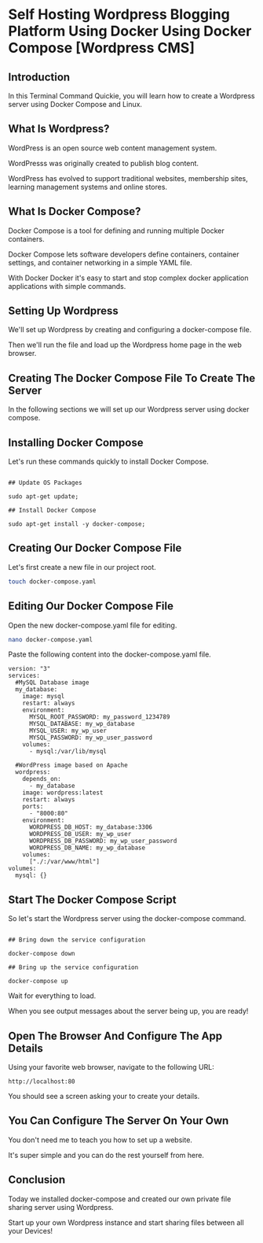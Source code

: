 # Self Hosting Wordpress Blogging Platform Using Docker Using Docker Compose [Wordpress CMS]

## Introduction

In this Terminal Command Quickie, you will learn how to create a Wordpress server using Docker Compose and Linux.

## What Is Wordpress?

WordPress is an open source web content management system.

WordPresss was originally created to publish blog content.

WordPress has evolved to support traditional websites, membership sites, learning management systems and online stores.

## What Is Docker Compose?

Docker Compose is a tool for defining and running multiple Docker containers.

Docker Compose lets software developers define containers, container settings, and container networking in a simple YAML file.

With Docker Docker it's easy to start and stop complex docker application applications with simple commands.

## Setting Up Wordpress

We'll set up Wordpress by creating and configuring a docker-compose file.

Then we'll run the file and load up the Wordpress home page in the web browser.

## Creating The Docker Compose File To Create The Server

In the following sections we will set up our Wordpress server using docker compose.

## Installing Docker Compose

Let's run these commands quickly to install Docker Compose.

```

## Update OS Packages

sudo apt-get update;

## Install Docker Compose

sudo apt-get install -y docker-compose;

```

## Creating Our Docker Compose File

Let's first create a new file in our project root.

```bash
touch docker-compose.yaml
```

## Editing Our Docker Compose File

Open the new docker-compose.yaml file for editing.

```bash
nano docker-compose.yaml
```

Paste the following content into the docker-compose.yaml file.

```
version: "3"
services:
  #MySQL Database image
  my_database:
    image: mysql
    restart: always
    environment:
      MYSQL_ROOT_PASSWORD: my_password_1234789
      MYSQL_DATABASE: my_wp_database
      MYSQL_USER: my_wp_user
      MYSQL_PASSWORD: my_wp_user_password
    volumes:
      - mysql:/var/lib/mysql

  #WordPress image based on Apache
  wordpress:
    depends_on:
      - my_database
    image: wordpress:latest
    restart: always
    ports:
      - "8000:80"
    environment:
      WORDPRESS_DB_HOST: my_database:3306
      WORDPRESS_DB_USER: my_wp_user
      WORDPRESS_DB_PASSWORD: my_wp_user_password
      WORDPRESS_DB_NAME: my_wp_database
    volumes:
      ["./:/var/www/html"]
volumes:
  mysql: {}
```

## Start The Docker Compose Script

So let's start the Wordpress server using the docker-compose command.

```

## Bring down the service configuration

docker-compose down

## Bring up the service configuration

docker-compose up

```

Wait for everything to load. 

When you see output messages about the server being up, you are ready!

## Open The Browser And Configure The App Details

Using your favorite web browser, navigate to the following URL:

```
http://localhost:80
```

You should see a screen asking your to create your details.

## You Can Configure The Server On Your Own

You don't need me to teach you how to set up a website.

It's super simple and you can do the rest yourself from here.

## Conclusion

Today we installed docker-compose and created our own private file sharing server using Wordpress.

Start up your own Wordpress instance and start sharing files between all your Devices!